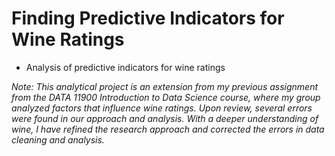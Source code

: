 # Finding Predictive Indicators for Wine Ratings
* Analysis of predictive indicators for wine ratings

_Note: This analytical project is an extension from my previous assignment from the DATA 11900 Introduction to Data Science course, where my group analyzed factors that influence wine ratings. Upon review, several errors were found in our approach and analysis. With a deeper understanding of  wine, I have refined the research approach and corrected the errors in data cleaning and analysis._
